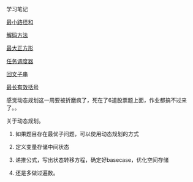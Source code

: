 学习笔记


[最小路径和](https://github.com/luobangkui/algorithm012/blob/master/Week_06/64_minPathSum.py)

[解码方法](https://github.com/luobangkui/algorithm012/blob/master/Week_06/91_longestCommonSubsequence.py)

[最大正方形](https://github.com/luobangkui/algorithm012/blob/master/Week_06/221_maximalSquare.py)

[任务调度器](https://github.com/luobangkui/algorithm012/blob/master/Week_06/621_leastInterval.py)

[回文子串](https://github.com/luobangkui/algorithm012/blob/master/Week_06/647_countSubstrings.py)

[最长有效括号](https://github.com/luobangkui/algorithm012/blob/master/Week_06/32_longestValidParentheses.py)



感觉动态规划这一周要被折磨疯了，死在了6道股票题上面，作业都搞不过来了。。

关于动态规划。

1. 如果题目存在最优子问题，可以使用动态规划的方式

2. 定义变量存储中间状态

3. 递推公式，写出状态转移方程，确定好basecase，优化空间存储

4. 还是多做过遍数。

